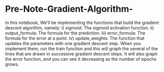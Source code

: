 # Pre-Note-Gradient-Algorithm-
In this notebook, We'll be implementing the functions that build the gradient descent algorithm, namely:
                                                                                               i) sigmoid: The sigmoid activation function. 
                                                                                        ii) output_formula: The formula for the prediction. 
                                                                                  iii) error_formula: The formula for the error at a point. 
                                                                                   iv) update_weights:
The function that updates the parameters with one gradient descent step. When you implement them, run the train function and this will graph the several of the lines that are drawn in successive gradient descent steps. It will also graph the error function, and you can see it decreasing as the number of epochs grows.
